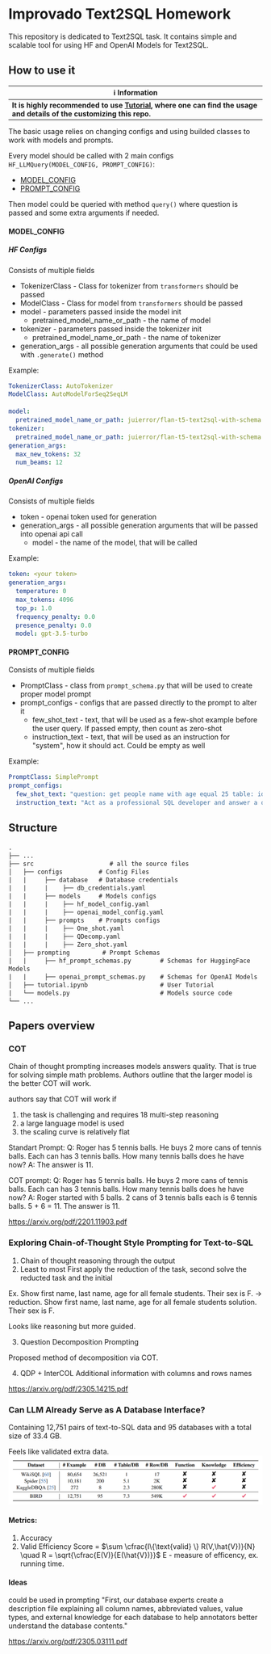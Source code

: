 # Improvado Text2SQL Homework

This repository is dedicated to Text2SQL task. It contains simple and scalable tool for using HF and OpenAI Models for Text2SQL.

## How to use it


| ℹ️ Information                           | 
|------------------------------------------|
| __It is highly recommended to use [Tutorial](./src/tutorial.ipynb), where one can find the usage and details of the customizing this repo.__        | 

The basic usage relies on changing configs and using builded classes to work with models and prompts. 

Every model should be called with 2 main configs ```HF_LLMQuery(MODEL_CONFIG, PROMPT_CONFIG)```:
 - [MODEL_CONFIG](#MODEL_CONFIG)
 - [PROMPT_CONFIG](#PROMPT_CONFIG)

Then model could be queried with method ```query()``` where question is passed and some extra arguments if needed.

#### MODEL_CONFIG

##### HF Configs

Consists of multiple fields
- TokenizerClass - Class for tokenizer from ```transformers``` should be passed
- ModelClass - Class for model from ```transformers``` should be passed
- model - parameters passed inside the model init
  - pretrained_model_name_or_path - the name of model
- tokenizer - parameters passed inside the tokenizer init
  - pretrained_model_name_or_path - the name of tokenizer
- generation_args - all possible generation arguments that could be used with ```.generate()``` method

Example:
```yaml
TokenizerClass: AutoTokenizer
ModelClass: AutoModelForSeq2SeqLM

model:
  pretrained_model_name_or_path: juierror/flan-t5-text2sql-with-schema
tokenizer:
  pretrained_model_name_or_path: juierror/flan-t5-text2sql-with-schema
generation_args:
  max_new_tokens: 32
  num_beams: 12
```

##### OpenAI Configs

Consists of multiple fields
- token - openai token used for generation
- generation_args - all possible generation arguments that will be passed into openai api call
  - model - the name of the model, that will be called

Example:
```yaml
token: <your token>
generation_args:
  temperature: 0
  max_tokens: 4096
  top_p: 1.0
  frequency_penalty: 0.0
  presence_penalty: 0.0
  model: gpt-3.5-turbo
```

#### PROMPT_CONFIG

Consists of multiple fields
- PromptClass - class from ```prompt_schema.py``` that will be used to create proper model prompt
- prompt_configs - configs that are passed directly to the prompt to alter it
  - few_shot_text - text, that will be used as a few-shot example before the user query. If passed empty, then count as zero-shot
  - instruction_text - text, that will be used as an instruction for "system", how it should act. Could be empty as well

Example:
```yaml
PromptClass: SimplePrompt
prompt_configs:
  few_shot_text: "question: get people name with age equal 25 table: id, name, age \n SELECT name FROM table WHERE age = 25"
  instruction_text: "Act as a professional SQL developer and answer a question with a step by step reasoning"
```

## Structure

    .
    ├── ...
    ├── src                     # all the source files
    │   ├── configs          # Config Files
    |   |     ├── database   # Database credentials
    |   |     |    ├── db_credentials.yaml
    |   |     ├── models     # Models configs
    |   |     |    ├── hf_model_config.yaml
    |   |     |    ├── openai_model_config.yaml
    |   |     ├── prompts    # Prompts configs
    |   |     |    ├── One_shot.yaml
    |   |     |    ├── QDecomp.yaml
    |   |     |    ├── Zero_shot.yaml
    │   ├── prompting         # Prompt Schemas
    |   |     ├── hf_prompt_schemas.py        # Schemas for HuggingFace Models
    |   |     ├── openai_prompt_schemas.py    # Schemas for OpenAI Models
    │   ├── tutorial.ipynb                    # User Tutorial
    |   └── models.py                         # Models source code
    └── ...


## Papers overview

### COT
Chain of thought prompting increases models answers quality. That is true for solving simple math problems.
Authors outline that the larger model is the better COT will work.

authors say that COT will work if
1) the task is challenging and requires 18 multi-step reasoning
2) a large language model is used
3) the scaling curve is relatively flat


Standart Prompt:
Q: Roger has 5 tennis balls. He buys 2 more cans of tennis balls. Each can has 3 tennis balls. How many tennis balls does he have now? 
A: The answer is 11.

COT prompt:
Q: Roger has 5 tennis balls. He buys 2 more cans of tennis balls. Each can has 3 tennis balls. How many tennis balls does he have now? 
A: Roger started with 5 balls. 2 cans of 3 tennis balls each is 6 tennis balls. 5 + 6 = 11. The answer is 11.

https://arxiv.org/pdf/2201.11903.pdf

### Exploring Chain-of-Thought Style Prompting for Text-to-SQL

1) Chain of thought 
reasoning through the output
2) Least to most
First apply the reduction of the task, second solve the reducted task and the initial 

Ex. Show first name, last name, age for all female students. Their sex is F. -> 
reduction. Show first name, last name, age for all female students
solution. Their sex is F.

Looks like reasoning but more guided.

3) Question Decomposition Prompting

Proposed method of decomposition via COT. 

4) QDP + InterCOL
Additional information with columns and rows names

https://arxiv.org/pdf/2305.14215.pdf

### Can LLM Already Serve as A Database Interface?

Containing 12,751 pairs of text-to-SQL data and 95 databases with a total size of 33.4 GB. 

Feels like validated extra data.  ![Comparison](text2sql_data_comparison.png)

#### Metrics:

1) Accuracy
2) Valid Efficiency Score = $\sum \cfrac{I\{\text{valid} \} R(V,\hat{V})}{N} \quad R = \sqrt{\cfrac{E(V)}{E(\hat{V})}}$
E - measure of efficency, ex. running time. 


#### Ideas
could be used in prompting
"First, our database experts create a description file explaining all column names, abbreviated values, value types, and external knowledge for each database to help annotators better understand the database contents."

https://arxiv.org/pdf/2305.03111.pdf
